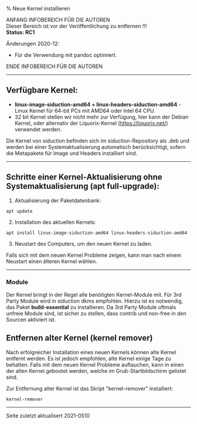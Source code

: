 % Neue Kernel installieren

ANFANG   INFOBEREICH FÜR DIE AUTOREN  
Dieser Bereich ist vor der Veröffentlichung zu entfernen !!!  
**Status: RC1**

Änderungen 2020-12:

+ Für die Verwendung mit pandoc optimiert.

ENDE   INFOBEREICH FÜR DIE AUTOREN

---

## Verfügbare Kernel:

+ **linux-image-siduction-amd64  +  linux-headers-siduction-amd64**  - Linux Kernel für 64-bit PCs mit AMD64 oder Intel 64 CPU.
+ 32 bit Kernel stellen wir nicht mehr zur Verfügung, hier kann der Debian Kernel, oder alternativ der Liquorix-Kernel (https://liquorix.net/) verwendet werden.

Die Kernel von siduction befinden sich im siduction-Repository als .deb und werden bei einer Systemaktualisierung automatisch berücksichtigt, sofern die Metapakete für Image und Headers installiert sind.

---

## Schritte einer Kernel-Aktualisierung ohne Systemaktualisierung (apt full-upgrade):

1. Aktualisierung der Paketdatenbank:

  ~~~
  apt update
  ~~~

2. Installation des aktuellen Kernels:

  ~~~
  apt install linux-image-siduction-amd64 linux-headers-siduction-amd64
  ~~~

3. Neustart des Computers, um den neuen Kernel zu laden.

  Falls sich mit dem neuen Kernel Probleme zeigen, kann man nach einem Neustart einen älteren Kernel wählen.

---

### Module

Der Kernel bringt in der Regel alle benötigten Kernel-Module mit. Für 3rd Party Module wird in siduction dkms empfohlen.
Hierzu ist es notwendig, das Paket **build-essential** zu installieren. Da 3rd Party Module oftmals unfreie Module sind, ist sicher zu stellen,
dass contrib und non-free in den Sourcen aktiviert ist.

## Entfernen alter Kernel (kernel remover)

Nach erfolgreicher Installation eines neuen Kernels können alte Kernel entfernt werden. Es ist jedoch empfohlen, alte Kernel einige Tage zu behalten. Falls mit dem neuen Kernel Probleme auftauchen, kann in einen der alten Kernel gebootet werden, welche im Grub-Startbildschirm gelistet sind.

Zur Entfernung alter Kernel ist das Skript "kernel-remover"  installiert:

~~~
kernel-remover
~~~

---

<div id="rev">Seite zuletzt aktualisert 2021-0510</div>
